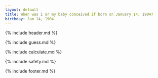 ```yaml
---
layout: default
title: When was I or my baby conceived if born on January 14, 1904?
birthday: Jan 14, 1904
---
```


{% include header.md %}

{% include guess.md %}

{% include calculate.md %}

{% include safety.md %}

{% include footer.md %}




